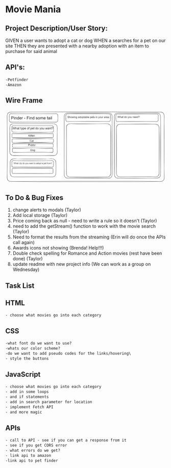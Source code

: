 # Movie Mania

## Project Description/User Story: 

GIVEN a user wants to adopt a cat or dog
WHEN a searches for a pet on our site
THEN they are presented with a nearby adoption with an item to purchase for said animal

## API's:
    -Petfinder
    -Amazon

## Wire Frame
![WireFrame/A user clicks on different pets and available pets and products show on the screen.](./assets/images/wireframe.png)

## To Do & Bug Fixes
1. change alerts to modals (Taylor)
2. Add local storage (Taylor)
3. Price coming back as null - need to write a rule so it doesn't (Taylor)
4. need to add the getStream() function to work with the movie search (Taylor)
5. Need to format the results from the streaming (Erin will do once the APIs call again)
6. Awards icons not showing (Brenda! Help!!!)
7. Double check spelling for Romance and Action movies (rest have been done) (Taylor)
8. update readme with new project info (We can work as a group on Wednesday)


## Task List

## HTML
    - choose what movies go into each category

## CSS
    -what font do we want to use?
    -whats our color scheme?
    -do we want to add pseudo codes for the links/hovering\
    - style the buttons


## JavaScript
    - choose what movies go into each category
    - add in some loops
    - and if statements
    - add in search parameter for location
    - implement Fetch API
    - and more magic


## APIs
    - call to API - see if you can get a response from it
    - see if you get CORS error
    - what errors do we get?
    - link api to amazon
    -link api to pet finder